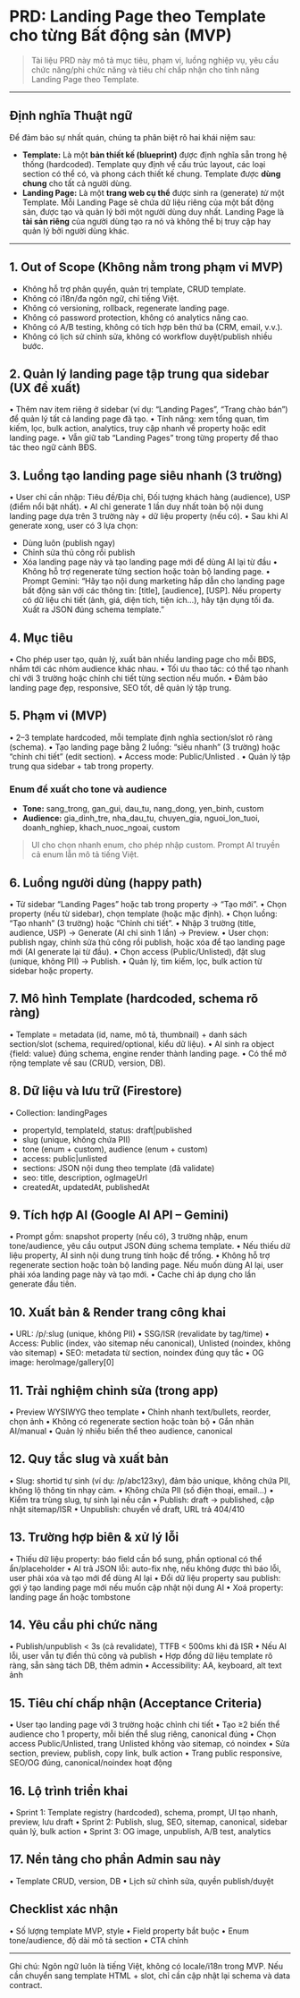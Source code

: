 # PRD: Landing Page theo Template cho từng Bất động sản (MVP)

> Tài liệu PRD này mô tả mục tiêu, phạm vi, luồng nghiệp vụ, yêu cầu chức năng/phi chức năng và tiêu chí chấp nhận cho tính năng Landing Page theo Template.

---

## Định nghĩa Thuật ngữ

Để đảm bảo sự nhất quán, chúng ta phân biệt rõ hai khái niệm sau:

-   **Template:** Là một **bản thiết kế (blueprint)** được định nghĩa sẵn trong hệ thống (hardcoded). Template quy định về cấu trúc layout, các loại section có thể có, và phong cách thiết kế chung. Template được **dùng chung** cho tất cả người dùng.
-   **Landing Page:** Là một **trang web cụ thể** được sinh ra (generate) *từ* một Template. Mỗi Landing Page sẽ chứa dữ liệu riêng của một bất động sản, được tạo và quản lý bởi một người dùng duy nhất. Landing Page là **tài sản riêng** của người dùng tạo ra nó và không thể bị truy cập hay quản lý bởi người dùng khác.

---

## 1. Out of Scope (Không nằm trong phạm vi MVP)
- Không hỗ trợ phân quyền, quản trị template, CRUD template.
- Không có i18n/đa ngôn ngữ, chỉ tiếng Việt.
- Không có versioning, rollback, regenerate landing page.
- Không có password protection, không có analytics nâng cao.
- Không có A/B testing, không có tích hợp bên thứ ba (CRM, email, v.v.).
- Không có lịch sử chỉnh sửa, không có workflow duyệt/publish nhiều bước.

## 2. Quản lý landing page tập trung qua sidebar (UX đề xuất)
• Thêm nav item riêng ở sidebar (ví dụ: “Landing Pages”, “Trang chào bán”) để quản lý tất cả landing page đã tạo.
• Tính năng: xem tổng quan, tìm kiếm, lọc, bulk action, analytics, truy cập nhanh về property hoặc edit landing page.
• Vẫn giữ tab “Landing Pages” trong từng property để thao tác theo ngữ cảnh BĐS.

## 3. Luồng tạo landing page siêu nhanh (3 trường)
• User chỉ cần nhập: Tiêu đề/Địa chỉ, Đối tượng khách hàng (audience), USP (điểm nổi bật nhất).
• AI chỉ generate 1 lần duy nhất toàn bộ nội dung landing page dựa trên 3 trường này + dữ liệu property (nếu có).
• Sau khi AI generate xong, user có 3 lựa chọn:
  - Dùng luôn (publish ngay)
  - Chỉnh sửa thủ công rồi publish
  - Xóa landing page này và tạo landing page mới để dùng AI lại từ đầu
• Không hỗ trợ regenerate từng section hoặc toàn bộ landing page.
• Prompt Gemini: “Hãy tạo nội dung marketing hấp dẫn cho landing page bất động sản với các thông tin: [title], [audience], [USP]. Nếu property có dữ liệu chi tiết (ảnh, giá, diện tích, tiện ích…), hãy tận dụng tối đa. Xuất ra JSON đúng schema template.”

## 4. Mục tiêu
• Cho phép user tạo, quản lý, xuất bản nhiều landing page cho mỗi BĐS, nhắm tới các nhóm audience khác nhau.
• Tối ưu thao tác: có thể tạo nhanh chỉ với 3 trường hoặc chỉnh chi tiết từng section nếu muốn.
• Đảm bảo landing page đẹp, responsive, SEO tốt, dễ quản lý tập trung.

## 5. Phạm vi (MVP)
• 2–3 template hardcoded, mỗi template định nghĩa section/slot rõ ràng (schema).
• Tạo landing page bằng 2 luồng: “siêu nhanh” (3 trường) hoặc “chỉnh chi tiết” (edit section).
• Access mode: Public/Unlisted .
• Quản lý tập trung qua sidebar + tab trong property.

### Enum đề xuất cho tone và audience
- **Tone:** sang_trong, gan_gui, dau_tu, nang_dong, yen_binh, custom
- **Audience:** gia_dinh_tre, nha_dau_tu, chuyen_gia, nguoi_lon_tuoi, doanh_nghiep, khach_nuoc_ngoai, custom
> UI cho chọn nhanh enum, cho phép nhập custom. Prompt AI truyền cả enum lẫn mô tả tiếng Việt.

## 6. Luồng người dùng (happy path)
• Từ sidebar “Landing Pages” hoặc tab trong property → “Tạo mới”.
• Chọn property (nếu từ sidebar), chọn template (hoặc mặc định).
• Chọn luồng: “Tạo nhanh” (3 trường) hoặc “Chỉnh chi tiết”.
• Nhập 3 trường (title, audience, USP) → Generate (AI chỉ sinh 1 lần) → Preview.
• User chọn: publish ngay, chỉnh sửa thủ công rồi publish, hoặc xóa để tạo landing page mới (AI generate lại từ đầu).
• Chọn access (Public/Unlisted), đặt slug (unique, không PII) → Publish.
• Quản lý, tìm kiếm, lọc, bulk action từ sidebar hoặc property.

## 7. Mô hình Template (hardcoded, schema rõ ràng)
• Template = metadata (id, name, mô tả, thumbnail) + danh sách section/slot (schema, required/optional, kiểu dữ liệu).
• AI sinh ra object {field: value} đúng schema, engine render thành landing page.
• Có thể mở rộng template về sau (CRUD, version, DB).

## 8. Dữ liệu và lưu trữ (Firestore)
• Collection: landingPages
  - propertyId, templateId, status: draft|published
  - slug (unique, không chứa PII)
  - tone (enum + custom), audience (enum + custom)
  - access: public|unlisted
  - sections: JSON nội dung theo template (đã validate)
  - seo: title, description, ogImageUrl
  - createdAt, updatedAt, publishedAt


## 9. Tích hợp AI (Google AI API – Gemini)
• Prompt gồm: snapshot property (nếu có), 3 trường nhập, enum tone/audience, yêu cầu output JSON đúng schema template.
• Nếu thiếu dữ liệu property, AI sinh nội dung trung tính hoặc để trống.
• Không hỗ trợ regenerate section hoặc toàn bộ landing page. Nếu muốn dùng AI lại, user phải xóa landing page này và tạo mới.
• Cache chỉ áp dụng cho lần generate đầu tiên.

## 10. Xuất bản & Render trang công khai
• URL: /p/:slug (unique, không PII)
• SSG/ISR (revalidate by tag/time)
• Access: Public (index, vào sitemap nếu canonical), Unlisted (noindex, không vào sitemap)
• SEO: metadata từ section, noindex đúng quy tắc
• OG image: heroImage/gallery[0]

## 11. Trải nghiệm chỉnh sửa (trong app)
• Preview WYSIWYG theo template
• Chỉnh nhanh text/bullets, reorder, chọn ảnh
• Không có regenerate section hoặc toàn bộ
• Gắn nhãn AI/manual
• Quản lý nhiều biến thể theo audience, canonical

## 12. Quy tắc slug và xuất bản
• Slug: shortid tự sinh (ví dụ: /p/abc123xy), đảm bảo unique, không chứa PII, không lộ thông tin nhạy cảm.
• Không chứa PII (số điện thoại, email...)
• Kiểm tra trùng slug, tự sinh lại nếu cần
• Publish: draft → published, cập nhật sitemap/ISR
• Unpublish: chuyển về draft, URL trả 404/410

## 13. Trường hợp biên & xử lý lỗi
• Thiếu dữ liệu property: báo field cần bổ sung, phần optional có thể ẩn/placeholder
• AI trả JSON lỗi: auto-fix nhẹ, nếu không được thì báo lỗi, user phải xóa và tạo mới để dùng AI lại
• Đổi dữ liệu property sau publish: gợi ý tạo landing page mới nếu muốn cập nhật nội dung AI
• Xoá property: landing page ẩn hoặc tombstone

## 14. Yêu cầu phi chức năng
• Publish/unpublish < 3s (cả revalidate), TTFB < 500ms khi đã ISR
• Nếu AI lỗi, user vẫn tự điền thủ công và publish
• Hợp đồng dữ liệu template rõ ràng, sẵn sàng tách DB, thêm admin
• Accessibility: AA, keyboard, alt text ảnh

## 15. Tiêu chí chấp nhận (Acceptance Criteria)
• User tạo landing page với 3 trường hoặc chỉnh chi tiết
• Tạo ≥2 biến thể audience cho 1 property, mỗi biến thể slug riêng, canonical đúng
• Chọn access Public/Unlisted, trang Unlisted không vào sitemap, có noindex
• Sửa section, preview, publish, copy link, bulk action
• Trang public responsive, SEO/OG đúng, canonical/noindex hoạt động

## 16. Lộ trình triển khai
• Sprint 1: Template registry (hardcoded), schema, prompt, UI tạo nhanh, preview, lưu draft
• Sprint 2: Publish, slug, SEO, sitemap, canonical, sidebar quản lý, bulk action
• Sprint 3: OG image, unpublish, A/B test, analytics

## 17. Nền tảng cho phần Admin sau này
• Template CRUD, version, DB
• Lịch sử chỉnh sửa, quyền publish/duyệt

## Checklist xác nhận
• Số lượng template MVP, style
• Field property bắt buộc
• Enum tone/audience, độ dài mô tả section
• CTA chính

---
Ghi chú: Ngôn ngữ luôn là tiếng Việt, không có locale/i18n trong MVP. Nếu cần chuyển sang template HTML + slot, chỉ cần cập nhật lại schema và data contract.


